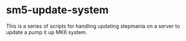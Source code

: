 sm5-update-system
=================

This is a series of scripts for handling updating stepmania on a server to update a pump it up MK6 system. 
